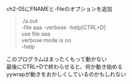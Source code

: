 ch2-05にFNAMEと-fileのオプションを追加  
> ./a.out  
-file aaa -verbose -help[CTRL+D]  
use file aaa  
verbose mode is on  
-help  

このプログラムはまったくもって動かない  
最後にCTRL+Dで終わらせると、何か動き始める  
yywrapが動きをおかしくしているのかもしれない  